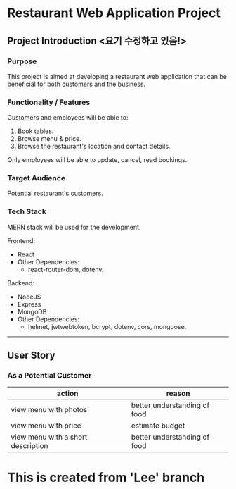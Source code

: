 # Restaurant Web Application Project

## Project Introduction <요기 수정하고 있음!>

### Purpose

This project is aimed at developing a restaurant web application that can be beneficial for both customers and the business.

### Functionality / Features

Customers and employees will be able to:

1. Book tables.
2. Browse menu & price.
3. Browse the restaurant's location and contact details.

Only employees will be able to update, cancel, read bookings.

### Target Audience

Potential restaurant's customers.

### Tech Stack

MERN stack will be used for the development.

Frontend:

- React
- Other Dependencies:
  - react-router-dom, dotenv.

Backend:

- NodeJS
- Express
- MongoDB
- Other Dependencies:
  - helmet, jwtwebtoken, bcrypt, dotenv, cors, mongoose.

---

## User Story

### As a Potential Customer

| action                             | reason                       |
| ---------------------------------- | ---------------------------- |
| view menu with photos              | better understanding of food |
| view menu with price               | estimate budget              |
| view menu with a short description | better understanding of food |

# This is created from 'Lee' branch
